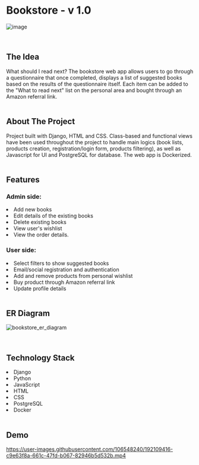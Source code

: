 # Bookstore - v 1.0
![image](https://user-images.githubusercontent.com/106548240/192108743-f6edd6f2-357f-490b-aa59-93dbdd99082d.png)

<br/>

## The Idea 
What should I read next? The bookstore web app allows users to go through a questionnaire that once completed, displays a list of suggested books based on the results of the questionnaire itself. Each item can be added to the "What to read next" list on the personal area and bought through an Amazon referral link.
<br/>
<br/>

## About The Project
Project built with Django, HTML and CSS. Class-based and functional views have been used throughout the project to handle main logics (book lists, products creation, registration/login form, products filtering), as well as Javascript for UI and PostgreSQL for database. The web app is Dockerized.
<br/>
<br/>

## Features
### Admin side:
<li>Add new books
<li>Edit details of the existing books
<li>Delete existing books
<li>View user's wishlist
<li>View the order details.

### User side:
<li>Select filters to show suggested books
<li>Email/social registration and authentication
<li>Add and remove products from personal wishlist
<li>Buy product through Amazon referral link
<li>Update profile details
<br/>
<br/>

## ER Diagram
![bookstore_er_diagram](https://user-images.githubusercontent.com/106548240/192107686-dee46cec-6f55-4e03-a6fa-3edbb88746c8.png)

<br/>

## Technology Stack
<li>Django
<li>Python
<li>JavaScript
<li>HTML
<li>CSS
<li>PostgreSQL
<li>Docker
<br/>
<br/>

## Demo
https://user-images.githubusercontent.com/106548240/192109416-c9e63f8a-661c-47fd-b067-82946b5d532b.mp4

